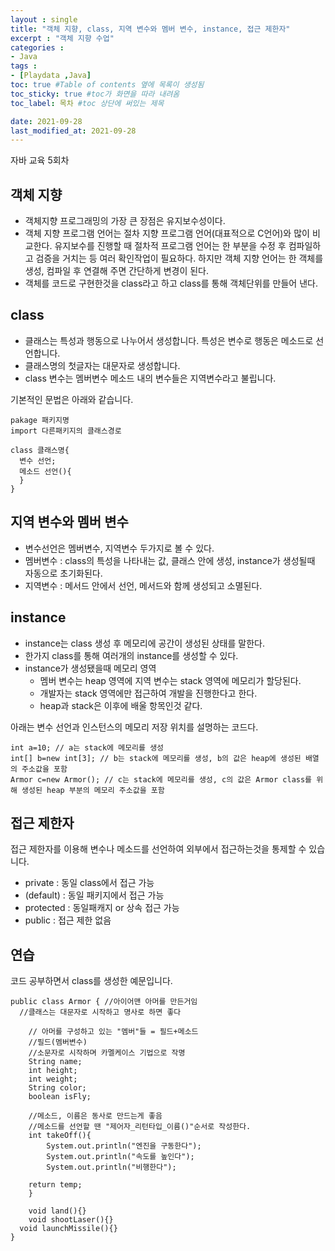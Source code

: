 ```yaml
---
layout : single
title: "객체 지향, class, 지역 변수와 멤버 변수, instance, 접근 제한자"
excerpt : "객체 지향 수업"
categories :
- Java
tags :
- [Playdata ,Java]
toc: true #Table of contents 옆에 목록이 생성됨
toc_sticky: true #toc가 화면을 따라 내려옴
toc_label: 목차 #toc 상단에 써있는 제목

date: 2021-09-28
last_modified_at: 2021-09-28
---
```


자바 교육 5회차

## 객체 지향
- 객체지향 프로그래밍의 가장 큰 장점은 유지보수성이다.
- 객체 지향 프로그램 언어는 절차 지향 프로그램 언어(대표적으로 C언어)와 많이 비교한다. 유지보수를 진행할 때 절차적 프로그램 언어는 한 부분을 수정 후 컴파일하고 검증을 거치는 등 여러 확인작업이 필요하다. 하지만 객체 지향 언어는 한 객체를 생성, 컴파일 후 연결해 주면 간단하게 변경이 된다.
- 객체를 코드로 구현한것을 class라고 하고 class를 통해 객체단위를 만들어 낸다.

## class
- 클래스는 특성과 행동으로 나누어서 생성합니다. 특성은 변수로 행동은 메소드로 선언합니다.
- 클래스명의 첫글자는 대문자로 생성합니다.
- class 변수는 멤버변수 메소드 내의 변수들은 지역변수라고 불립니다.

기본적인 문법은 아래와 같습니다.
```
pakage 패키지명
import 다른패키지의 클래스경로

class 클래스명{
  변수 선언;
  메소드 선언(){
  }
}
```

## 지역 변수와 멤버 변수
- 변수선언은 멤버변수, 지역변수 두가지로 볼 수 있다.
- 멤버변수 : class의 특성을 나타내는 값, 클래스 안에 생성, instance가 생성될때 자동으로 초기화된다.
- 지역변수 : 메서드 안에서 선언, 메서드와 함께 생성되고 소멸된다.


## instance
- instance는 class 생성 후 메모리에 공간이 생성된 상태를 말한다.
- 한가지 class를 통해 여러개의 instance를 생성할 수 있다.
- instance가 생성됐을때 메모리 영역
  - 멤버 변수는 heap 영역에 지역 변수는 stack 영역에 메모리가 할당된다.
  - 개발자는 stack 영역에만 접근하여 개발을 진행한다고 한다.
  - heap과 stack은 이후에 배울 항목인것 같다.

아래는 변수 선언과 인스턴스의 메모리 저장 위치를 설명하는 코드다.
```
int a=10; // a는 stack에 메모리를 생성
int[] b=new int[3]; // b는 stack에 메모리를 생성, b의 값은 heap에 생성된 배열의 주소값을 포함
Armor c=new Armor(); // c는 stack에 메모리를 생성, c의 값은 Armor class를 위해 생성된 heap 부분의 메모리 주소값을 포함
```

## 접근 제한자
접근 제한자를 이용해 변수나 메소드를 선언하여 외부에서 접근하는것을 통제할 수 있습니다.

- private : 동일 class에서 접근 가능
- (default) : 동일 패키지에서 접근 가능
- protected : 동일패캐지 or 상속 접근 가능
- public : 접근 제한 없음

## 연습
코드 공부하면서 class를 생성한 예문입니다.
```
public class Armor { //아이어맨 아머를 만든거임
  //클래스는 대문자로 시작하고 명사로 하면 좋다

	// 아머를 구성하고 있는 "멤버"들 = 필드+메소드
	//필드(멤버변수)
	//소문자로 시작하며 카멜케이스 기법으로 작명
	String name;
	int height;
	int weight;
	String color;
	boolean isFly;

	//메소드, 이름은 동사로 만드는게 좋음
	//메소드를 선언할 땐 "제어자_리턴타입_이름()"순서로 작성한다.
	int takeOff(){
		System.out.println("엔진을 구동한다");
		System.out.println("속도를 높인다");
		System.out.println("비행한다");

    return temp;
	}

	void land(){}
	void shootLaser(){}
  void launchMissile(){}
}
```
